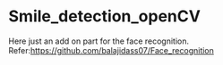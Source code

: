 # Smile_detection_openCV
Here just an add on part for the face recognition.
Refer:https://github.com/balajidass07/Face_recognition
